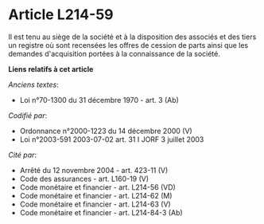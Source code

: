 # Article L214-59

Il est tenu au siège de la société et à la disposition des associés et des tiers un registre où sont recensées les offres de
cession de parts ainsi que les demandes d'acquisition portées à la connaissance de la société.

**Liens relatifs à cet article**

_Anciens textes_:

  - Loi n°70-1300 du 31 décembre 1970 - art. 3 (Ab)

_Codifié par_:

  - Ordonnance n°2000-1223 du 14 décembre 2000 (V)
  - Loi n°2003-591 2003-07-02 art. 31 I JORF 3 juillet 2003

_Cité par_:

  - Arrêté du 12 novembre 2004 - art. 423-11 (V)
  - Code des assurances - art. L160-19 (V)
  - Code monétaire et financier - art. L214-56 (VD)
  - Code monétaire et financier - art. L214-62 (M)
  - Code monétaire et financier - art. L214-63 (V)
  - Code monétaire et financier - art. L214-84-3 (Ab)
